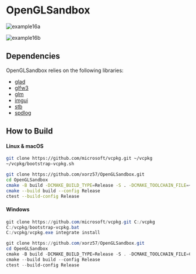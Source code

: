 # OpenGLSandbox

![example16a](https://github.com/xorz57/OpenGLSandbox/assets/84932056/e279efc0-45dd-48cd-a4a3-4b3c2e8683d8)

![example16b](https://github.com/xorz57/OpenGLSandbox/assets/84932056/0c3af01f-5b85-4b7a-8bcb-9a5846b614e4)

## Dependencies

OpenGLSandbox relies on the following libraries:

- [glad](https://github.com/Dav1dde/glad)
- [glfw3](https://github.com/glfw/glfw)
- [glm](https://github.com/g-truc/glm)
- [imgui](https://github.com/ocornut/imgui)
- [stb](https://github.com/nothings/stb)
- [spdlog](https://github.com/gabime/spdlog)

## How to Build

#### Linux & macOS

```bash
git clone https://github.com/microsoft/vcpkg.git ~/vcpkg
~/vcpkg/bootstrap-vcpkg.sh

git clone https://github.com/xorz57/OpenGLSandbox.git
cd OpenGLSandbox
cmake -B build -DCMAKE_BUILD_TYPE=Release -S . -DCMAKE_TOOLCHAIN_FILE=~/vcpkg/scripts/buildsystems/vcpkg.cmake
cmake --build build --config Release
ctest --build-config Release
```

#### Windows

```powershell
git clone https://github.com/microsoft/vcpkg.git C:/vcpkg
C:/vcpkg/bootstrap-vcpkg.bat
C:/vcpkg/vcpkg.exe integrate install

git clone https://github.com/xorz57/OpenGLSandbox.git
cd OpenGLSandbox
cmake -B build -DCMAKE_BUILD_TYPE=Release -S . -DCMAKE_TOOLCHAIN_FILE=C:/vcpkg/scripts/buildsystems/vcpkg.cmake
cmake --build build --config Release
ctest --build-config Release
```
